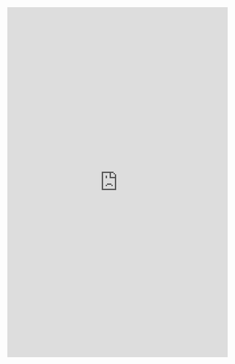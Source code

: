 <iframe src="https://script.google.com/macros/s/AKfycbxiOJLhGbZRN3GWe_KIDe361733KvJU-DHajl6xBQPEMxiityA/exec"   class="is-fullwidth" height="800" width="100%" style="border:0;">
    </iframe>